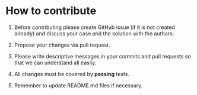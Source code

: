 # How to contribute

1. Before contributing please create GitHub issue (if it is not created already) and discuss your case and the solution with the authors.

2. Propose your changes via pull request.

3. Please write descriptive messages in your commits and pull requests so that we can understand all easily.

4. All changes must be covered by **passing** tests.

5. Remember to update README.md files if necessary.
